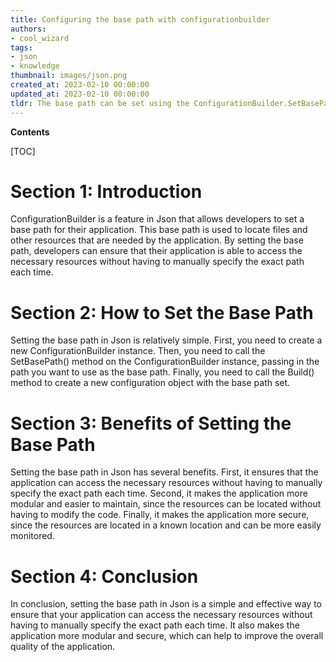 ```yaml
---
title: Configuring the base path with configurationbuilder
authors:
- cool_wizard
tags:
- json
- knowledge
thumbnail: images/json.png
created_at: 2023-02-10 00:00:00
updated_at: 2023-02-10 00:00:00
tldr: The base path can be set using the ConfigurationBuilder.SetBasePath() method.
---
```


**Contents**

[TOC]

# Section 1: Introduction
ConfigurationBuilder is a feature in Json that allows developers to set a base path for their application. This base path is used to locate files and other resources that are needed by the application. By setting the base path, developers can ensure that their application is able to access the necessary resources without having to manually specify the exact path each time.

# Section 2: How to Set the Base Path
Setting the base path in Json is relatively simple. First, you need to create a new ConfigurationBuilder instance. Then, you need to call the SetBasePath() method on the ConfigurationBuilder instance, passing in the path you want to use as the base path. Finally, you need to call the Build() method to create a new configuration object with the base path set.

# Section 3: Benefits of Setting the Base Path
Setting the base path in Json has several benefits. First, it ensures that the application can access the necessary resources without having to manually specify the exact path each time. Second, it makes the application more modular and easier to maintain, since the resources can be located without having to modify the code. Finally, it makes the application more secure, since the resources are located in a known location and can be more easily monitored.

# Section 4: Conclusion
In conclusion, setting the base path in Json is a simple and effective way to ensure that your application can access the necessary resources without having to manually specify the exact path each time. It also makes the application more modular and secure, which can help to improve the overall quality of the application.
